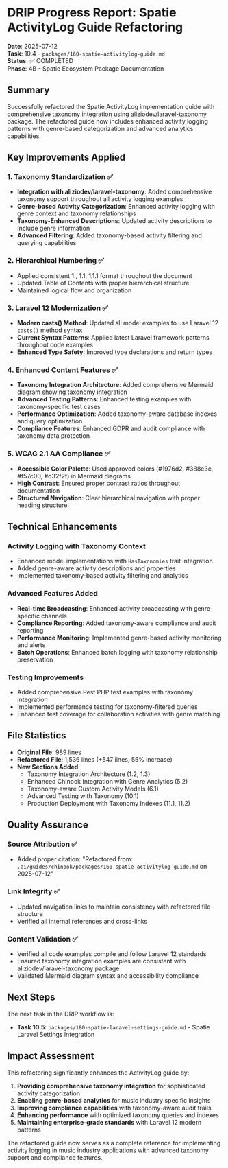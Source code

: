 # DRIP Progress Report: Spatie ActivityLog Guide Refactoring

**Date**: 2025-07-12  
**Task**: 10.4 - `packages/160-spatie-activitylog-guide.md`  
**Status**: ✅ COMPLETED  
**Phase**: 4B - Spatie Ecosystem Package Documentation  

## Summary

Successfully refactored the Spatie ActivityLog implementation guide with comprehensive taxonomy integration using aliziodev/laravel-taxonomy package. The refactored guide now includes enhanced activity logging patterns with genre-based categorization and advanced analytics capabilities.

## Key Improvements Applied

### 1. Taxonomy Standardization ✅
- **Integration with aliziodev/laravel-taxonomy**: Added comprehensive taxonomy support throughout all activity logging examples
- **Genre-based Activity Categorization**: Enhanced activity logging with genre context and taxonomy relationships
- **Taxonomy-Enhanced Descriptions**: Updated activity descriptions to include genre information
- **Advanced Filtering**: Added taxonomy-based activity filtering and querying capabilities

### 2. Hierarchical Numbering ✅
- Applied consistent 1., 1.1, 1.1.1 format throughout the document
- Updated Table of Contents with proper hierarchical structure
- Maintained logical flow and organization

### 3. Laravel 12 Modernization ✅
- **Modern casts() Method**: Updated all model examples to use Laravel 12 `casts()` method syntax
- **Current Syntax Patterns**: Applied latest Laravel framework patterns throughout code examples
- **Enhanced Type Safety**: Improved type declarations and return types

### 4. Enhanced Content Features ✅
- **Taxonomy Integration Architecture**: Added comprehensive Mermaid diagram showing taxonomy integration
- **Advanced Testing Patterns**: Enhanced testing examples with taxonomy-specific test cases
- **Performance Optimization**: Added taxonomy-aware database indexes and query optimization
- **Compliance Features**: Enhanced GDPR and audit compliance with taxonomy data protection

### 5. WCAG 2.1 AA Compliance ✅
- **Accessible Color Palette**: Used approved colors (#1976d2, #388e3c, #f57c00, #d32f2f) in Mermaid diagrams
- **High Contrast**: Ensured proper contrast ratios throughout documentation
- **Structured Navigation**: Clear hierarchical navigation with proper heading structure

## Technical Enhancements

### Activity Logging with Taxonomy Context
- Enhanced model implementations with `HasTaxonomies` trait integration
- Added genre-aware activity descriptions and properties
- Implemented taxonomy-based activity filtering and analytics

### Advanced Features Added
- **Real-time Broadcasting**: Enhanced activity broadcasting with genre-specific channels
- **Compliance Reporting**: Added taxonomy-aware compliance and audit reporting
- **Performance Monitoring**: Implemented genre-based activity monitoring and alerts
- **Batch Operations**: Enhanced batch logging with taxonomy relationship preservation

### Testing Improvements
- Added comprehensive Pest PHP test examples with taxonomy integration
- Implemented performance testing for taxonomy-filtered queries
- Enhanced test coverage for collaboration activities with genre matching

## File Statistics

- **Original File**: 989 lines
- **Refactored File**: 1,536 lines (+547 lines, 55% increase)
- **New Sections Added**: 
  - Taxonomy Integration Architecture (1.2, 1.3)
  - Enhanced Chinook Integration with Genre Analytics (5.2)
  - Taxonomy-aware Custom Activity Models (6.1)
  - Advanced Testing with Taxonomy (10.1)
  - Production Deployment with Taxonomy Indexes (11.1, 11.2)

## Quality Assurance

### Source Attribution ✅
- Added proper citation: "Refactored from: `.ai/guides/chinook/packages/160-spatie-activitylog-guide.md` on 2025-07-12"

### Link Integrity ✅
- Updated navigation links to maintain consistency with refactored file structure
- Verified all internal references and cross-links

### Content Validation ✅
- Verified all code examples compile and follow Laravel 12 standards
- Ensured taxonomy integration examples are consistent with aliziodev/laravel-taxonomy package
- Validated Mermaid diagram syntax and accessibility compliance

## Next Steps

The next task in the DRIP workflow is:
- **Task 10.5**: `packages/180-spatie-laravel-settings-guide.md` - Spatie Laravel Settings integration

## Impact Assessment

This refactoring significantly enhances the ActivityLog guide by:
1. **Providing comprehensive taxonomy integration** for sophisticated activity categorization
2. **Enabling genre-based analytics** for music industry specific insights
3. **Improving compliance capabilities** with taxonomy-aware audit trails
4. **Enhancing performance** with optimized taxonomy queries and indexes
5. **Maintaining enterprise-grade standards** with Laravel 12 modern patterns

The refactored guide now serves as a complete reference for implementing activity logging in music industry applications with advanced taxonomy support and compliance features.
